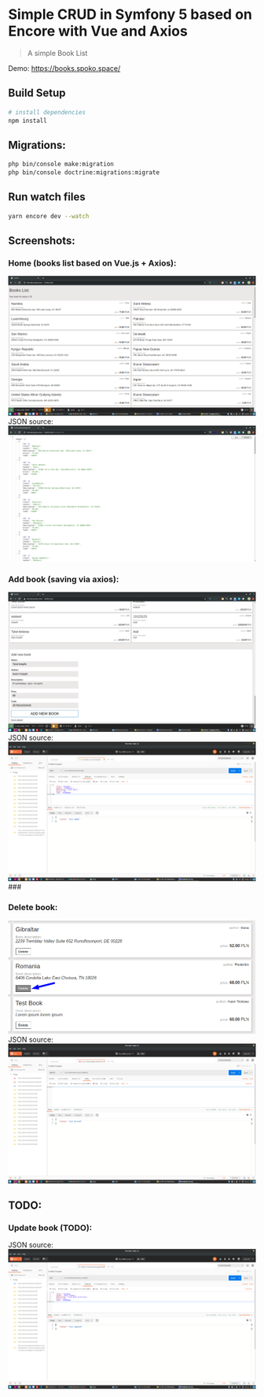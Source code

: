 # Simple CRUD in Symfony 5 based on Encore with Vue and Axios

> A simple Book List

Demo: https://books.spoko.space/

## Build Setup

``` bash
# install dependencies
npm install
```

## Migrations:
``` bash
php bin/console make:migration
php bin/console doctrine:migrations:migrate
```

## Run watch files
``` bash
yarn encore dev --watch
```

## Screenshots:

### Home (books list based on Vue.js + Axios):
<img src="https://raw.githubusercontent.com/CNK001/tests/master/Task-3/DOCS/request-examples/books-list-frontend-based-on-scss.png">
JSON source:
<img src="https://github.com/CNK001/tests/blob/master/Task-3/DOCS/request-examples/book-get-all.png?raw=true">


### Add book (saving via axios):
<img src="https://raw.githubusercontent.com/CNK001/tests/master/Task-3/DOCS/request-examples/add-book-front.png">
JSON source:
<img src="https://github.com/CNK001/tests/blob/master/Task-3/DOCS/request-examples/add-book.png?raw=true">
### 

### Delete book:
<img src="https://github.com/CNK001/tests/blob/master/Task-3/DOCS/request-examples/book-delete-front.png?raw=true">
JSON source:
<img src="https://github.com/CNK001/tests/blob/master/Task-3/DOCS/request-examples/book-delete.png?raw=true">



## TODO:

### Update book (TODO):
JSON source:
<img src="https://github.com/CNK001/tests/blob/master/Task-3/DOCS/request-examples/book-update.png?raw=true">
